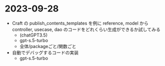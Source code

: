# 2023-09-28

- Craft の publish_contents_templates を例に reference, model から controller, usecase, dao のコードをどれくらい生成ができるか試してみる
  - (chatGPT3.5)
  - gpt-s.5-turbo
  - 全体/packageごと/関数ごと
- 自動でデバッグするコードの実装
  - gpt-s.5-turbo
